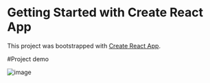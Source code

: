 # Getting Started with Create React App

This project was bootstrapped with [Create React App](https://github.com/facebook/create-react-app).

#Project demo

![image](https://github.com/Satyam-Rai-1/shoestemp/assets/114327173/6012d006-188c-4909-881d-ba8022195c0f)


